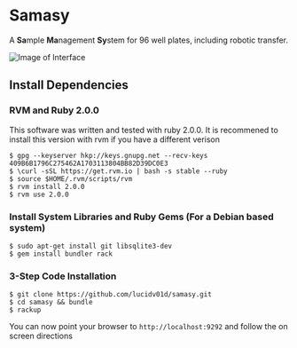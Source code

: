 # Samasy
A **Sa**mple **Ma**nagement **Sy**stem for 96 well plates, including robotic transfer.

![Image of Interface](https://octodex.github.com/lucidv01d/samasy/interface.png)

## Install Dependencies 
### RVM and Ruby 2.0.0
  This software was written and tested with ruby 2.0.0. It is recommened to install this version with rvm if you have a different verison
  ```
  $ gpg --keyserver hkp://keys.gnupg.net --recv-keys 409B6B1796C275462A1703113804BB82D39DC0E3
  $ \curl -sSL https://get.rvm.io | bash -s stable --ruby
  $ source $HOME/.rvm/scripts/rvm
  $ rvm install 2.0.0
  $ rvm use 2.0.0
  ```
### Install System Libraries and Ruby Gems (For a Debian based system)
  ```
  $ sudo apt-get install git libsqlite3-dev
  $ gem install bundler rack
  ```

### 3-Step Code Installation
  ```
  $ git clone https://github.com/lucidv01d/samasy.git
  $ cd samasy && bundle
  $ rackup
  ```
  You can now point your browser to ```http://localhost:9292``` and follow the on screen directions
